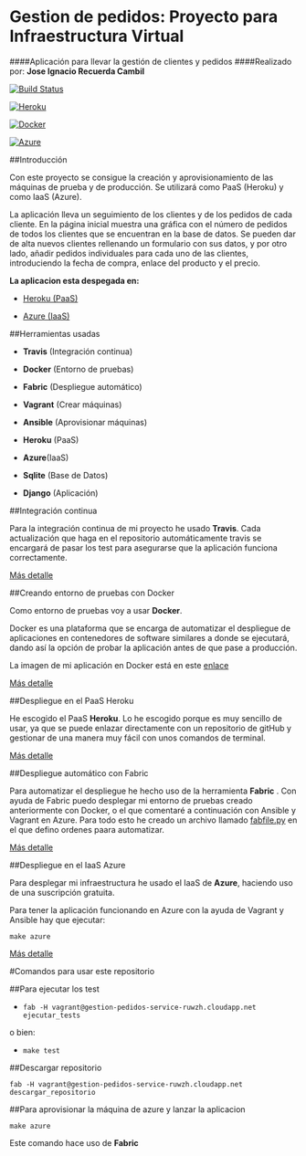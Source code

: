 # Gestion de pedidos: Proyecto para Infraestructura Virtual

####Aplicación para llevar la gestión de clientes y pedidos 
####Realizado por: **Jose Ignacio Recuerda Cambil**

[![Build Status](https://travis-ci.org/ignaciorecuerda/gestionpedidos_django.svg?branch=master)](https://travis-ci.org/ignaciorecuerda/gestionpedidos_django)

[![Heroku](https://www.herokucdn.com/deploy/button.png)](http://gestionpedidos.herokuapp.com/gestionpedidos/)

[![Docker](https://camo.githubusercontent.com/8a4737bc02fcfeb36a2d7cfb9d3e886e9baf37ad/687474703a2f2f693632382e70686f746f6275636b65742e636f6d2f616c62756d732f7575362f726f6d696c67696c646f2f646f636b657269636f6e5f7a7073776a3369667772772e706e67)](https://hub.docker.com/r/ignaciorecuerda2/gestionpedidos_django/)

[![Azure](https://camo.githubusercontent.com/0a0a0d99a96e23a0af8b612b45cf0e204080ad6c/68747470733a2f2f7777772e64726f70626f782e636f6d2f732f6f717572366b3730706f797363786a2f617a7572652e706e673f646c3d31)](http://gestion-pedidos-service-ruwzh.cloudapp.net/gestionpedidos/)

##Introducción

Con este proyecto se consigue la creación y aprovisionamiento de las máquinas de prueba y de producción. Se utilizará como PaaS (Heroku) y como IaaS (Azure).

La aplicación lleva un seguimiento de los clientes y de los pedidos de cada cliente. En la página inicial muestra una gráfica con el número de pedidos de todos los clientes que se encuentran en la base de datos. Se pueden dar de alta nuevos clientes rellenando un formulario con sus datos, y por otro lado, añadir pedidos individuales para cada uno de las clientes, introduciendo la fecha de compra, enlace del producto y el precio. 

**La aplicacion esta despegada en:**

* [Heroku (PaaS)](http://gestionpedidos.herokuapp.com/gestionpedidos/)

* [Azure (IaaS)](http://gestion-pedidos-service-ruwzh.cloudapp.net/gestionpedidos/)

##Herramientas usadas

* **Travis** (Integración continua)

* **Docker** (Entorno de pruebas)

* **Fabric** (Despliegue automático)

* **Vagrant** (Crear máquinas)

* **Ansible** (Aprovisionar máquinas)

* **Heroku** (PaaS)

* **Azure**(IaaS)

* **Sqlite** (Base de Datos) 

* **Django** (Aplicación)


##Integración continua

Para la integración continua de mi proyecto he usado **Travis**. Cada actualización que haga en el repositorio automáticamente travis se encargará de pasar los test para asegurarse que la aplicación funciona correctamente.

[Más detalle](https://github.com/ignaciorecuerda/gestionpedidos_django/blob/master/documentacion/integracionContinua.md)


##Creando entorno de pruebas con Docker

Como entorno de pruebas voy a usar **Docker**. 

Docker es una plataforma que se encarga de automatizar el despliegue de aplicaciones en contenedores de software similares a donde se ejecutará, dando así la opción de probar la aplicación antes de que pase a producción.

La imagen de mi aplicación en Docker está en este [enlace](https://hub.docker.com/r/ignaciorecuerda2/gestionpedidos_django/)

[Más detalle](https://github.com/ignaciorecuerda/gestionpedidos_django/blob/master/documentacion/documentacionDocker.md)


##Despliegue en el PaaS Heroku

He escogido el PaaS **Heroku**. Lo he escogido porque es muy sencillo de usar, ya que se puede enlazar directamente con un repositorio de gitHub y gestionar de una manera muy fácil con unos comandos de terminal.

[Más detalle](https://github.com/ignaciorecuerda/gestionpedidos_django/blob/master/documentacion/despliegueHeroku.md)


##Despliegue automático con Fabric

Para automatizar el despliegue he hecho uso de la herramienta **Fabric** .
Con ayuda de Fabric puedo desplegar mi entorno de pruebas creado anteriormente con Docker, o el que comentaré a continuación con Ansible y Vagrant en Azure. 
Para todo esto he creado un archivo llamado [fabfile.py](https://github.com/ignaciorecuerda/gestionpedidos_django/blob/master/fabfile.py) en el que defino ordenes paara automatizar.

[Más detalle](https://github.com/ignaciorecuerda/gestionpedidos_django/blob/master/documentacion/despliegueFabric.md)

##Despliegue en el IaaS Azure

Para desplegar mi infraestructura he usado el IaaS de **Azure**, haciendo uso de una suscripción gratuita.

Para tener la aplicación funcionando en Azure con la ayuda de Vagrant y Ansible hay que ejecutar:

`make azure`

[Más detalle](https://github.com/ignaciorecuerda/gestionpedidos_django/blob/master/documentacion/despliegueAzure.md)


#Comandos para usar este repositorio

##Para ejecutar los test


* `fab -H vagrant@gestion-pedidos-service-ruwzh.cloudapp.net ejecutar_tests`

o bien:

* `make test`


##Descargar repositorio

```
fab -H vagrant@gestion-pedidos-service-ruwzh.cloudapp.net descargar_repositorio
```

##Para aprovisionar la máquina de azure y lanzar la aplicacion

```
make azure
```

Este comando hace uso de **Fabric**
